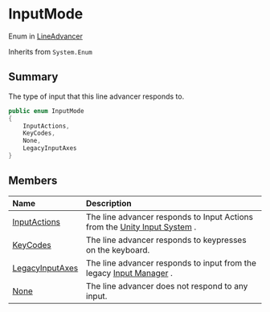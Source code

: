 # InputMode

Enum in [LineAdvancer](/docs/api/csharp/yarn.unity.lineadvancer.md)

Inherits from `System.Enum`

## Summary


The type of input that this line advancer responds to.


```csharp
public enum InputMode
{
    InputActions,
    KeyCodes,
    None,
    LegacyInputAxes
}
```

## Members

|Name|Description|
|:---|:---|
|[InputActions](/docs/api/csharp/yarn.unity.lineadvancer.inputmode.inputactions.md)|The line advancer responds to Input Actions from the  <a href="https://docs.unity3d.com/Packages/com.unity.inputsystem@latest">Unity Input System</a> .|
|[KeyCodes](/docs/api/csharp/yarn.unity.lineadvancer.inputmode.keycodes.md)|The line advancer responds to keypresses on the keyboard.|
|[LegacyInputAxes](/docs/api/csharp/yarn.unity.lineadvancer.inputmode.legacyinputaxes.md)|The line advancer responds to input from the legacy  <a href="https://docs.unity3d.com/Manual/class-InputManager.html">Input Manager</a> .|
|[None](/docs/api/csharp/yarn.unity.lineadvancer.inputmode.none.md)|The line advancer does not respond to any input.|

